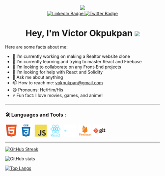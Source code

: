 <div id="header" align="center">
  <img src="https://media.giphy.com/media/qgQUggAC3Pfv687qPC/giphy.gif" width="100" />
</div>
<div id="badges" align="center">
  <a href="https://www.linkedin.com/in/victor-okpukpan">
    <img src="https://img.shields.io/badge/LinkedIn-blue?style=for-the-badge&logo=linkedin&logoColor=white" alt="LinkedIn Badge"/>
  </a>
  <a href="https://twitter.com/victorokpukpan_">
    <img src="https://img.shields.io/badge/Twitter-blue?style=for-the-badge&logo=twitter&logoColor=white" alt="Twitter Badge"/>
  </a>
</div>
<h1 align="center">
  Hey, I'm Victor Okpukpan
  <img src="https://media.giphy.com/media/hvRJCLFzcasrR4ia7z/giphy.gif" width="30px"/>
</h1>

Here are some facts about me:

- 🔭 I’m currently working on making a Realtor website clone
- 🌱 I’m currently learning and trying to master React and Firebase
- 👯 I’m looking to collaborate on any Front-End projects
- 🤔 I’m looking for help with React and Solidity
- 💬 Ask me about anything
- 📫 How to reach me: vokpukpan@gmail.com 
- 😄 Pronouns: He/Him/His
- ⚡ Fun fact: I love movies, games, and anime!

---

### :hammer_and_wrench: Languages and Tools :
<div>
  <img src="https://github.com/devicons/devicon/blob/master/icons/html5/html5-original.svg" title="HTML5" alt="HTML5" width="40" height="40" />&nbsp;
  <img src="https://github.com/devicons/devicon/blob/master/icons/css3/css3-plain-wordmark.svg"  title="CSS3" alt="CSS" width="40" height="40"/>&nbsp;
  <img src="https://github.com/devicons/devicon/blob/master/icons/javascript/javascript-original.svg" title="JavaScript" alt="JavaScript" width="40" height="40"/>&nbsp;
  <img src="https://github.com/devicons/devicon/blob/master/icons/react/react-original-wordmark.svg" title="React" alt="React" width="40" height="40"/>&nbsp;
  <img src="https://github.com/devicons/devicon/blob/master/icons/tailwindcss/tailwindcss-original-wordmark.svg" title="TailwindCSS" alt="TailwindCSS" width="40" height="40" />&nbsp;
  <img src="https://github.com/devicons/devicon/blob/master/icons/firebase/firebase-plain-wordmark.svg" title="Firebase" alt="Firebase" width="40" height="40"/>&nbsp;
  <img src="https://github.com/devicons/devicon/blob/master/icons/git/git-original-wordmark.svg" title="Git" **alt="Git" width="40" height="40"/>
</div>

---

[![GitHub Streak](https://github-readme-streak-stats.herokuapp.com?user=Victor-Okpukpan&theme=nightowl&hide_border=true&border_radius=4.1)](https://git.io/streak-stats)

![GitHub stats](https://github-readme-stats.vercel.app/api?username=Victor-Okpukpan&show_icons=true&theme=cobalt)

[![Top Langs](https://github-readme-stats.vercel.app/api/top-langs/?username=Victor-Okpukpan&exclude_repo=github-readme-stats,anuraghazra.github.io&hide=Nix&layout=compact)](https://github.com/Victor-Okpukpan/github-readme-stats)
